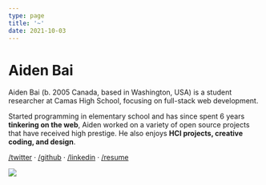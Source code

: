 ```yaml
---
type: page
title: '~'
date: 2021-10-03
---
```


# Aiden Bai

Aiden Bai (b. 2005 Canada, based in Washington, USA) is a student researcher at Camas High School, focusing on full-stack web development.

Started programming in elementary school and has since spent 6 years **tinkering on the web**, Aiden worked on a variety of open source projects that have received high prestige. He also enjoys **HCI projects, creative coding, and design**.

[/twitter](https://twitter.com/aidenybai) · [/github](https://github.com/aidenybai) · [/linkedin](https://linkedin.com/in/aidenbai) · [/resume](https://www.figma.com/file/n4MkGYBP1CEc3LsXU9z1pT/Resume?node-id=0%3A1)

<img id="hits" src="https://hits.link/hits?url=https://aidenybai.com/" />
